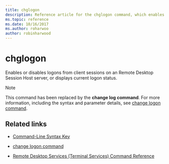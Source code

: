 ```yaml
---
title: chglogon
description: Reference article for the chglogon command, which enables or disables logons from client sessions on an Remote Desktop Session Host server, or displays current logon status.
ms.topic: reference
ms.date: 10/16/2017
ms.author: roharwoo
author: robinharwood
---
```


# chglogon



Enables or disables logons from client sessions on an Remote Desktop Session Host server, or displays current logon status.

> [!NOTE]
> This command has been replaced by the **change log command**. For more information, including the syntax and parameter details, see [change logon command](change-logon.md).

## Related links

- [Command-Line Syntax Key](command-line-syntax-key.md)

- [change logon command](change-logon.md)

- [Remote Desktop Services (Terminal Services) Command Reference](remote-desktop-services-terminal-services-command-reference.md)
